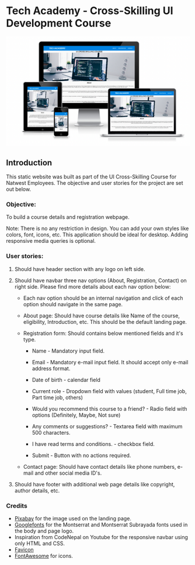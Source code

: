 # Tech Academy - Cross-Skilling UI Development Course

![Am I Responsive Screenshots](assets/images/responsive.png)

## Introduction

This static website was built as part of the UI Cross-Skilling Course for Natwest Employees.  The objective and user stories for the project are set out below. 


### Objective:  

To build a course details and registration webpage. 

Note: There is no any restriction in design. You can add your own styles like colors, font, icons, etc. This application should be ideal for desktop. Adding responsive media queries is optional. 

 

### User stories: 

1. Should have header section with any logo on left side. 

2. Should have navbar three nav options (About, Registration, Contact) on right side. Please find more details about each nav option below: 

    - Each nav option should be an internal navigation and click of each option should navigate in the same page. 

    - About page: Should have course details like Name of the course, eligibility, Introduction, etc. This should be the default landing page. 

    - Registration form: Should contains below mentioned fields and it's type. 

        - Name - Mandatory input field. 

        - Email - Mandatory e-mail input field. It should accept only e-mail address format. 

        - Date of birth - calendar field 

        - Current role - Dropdown field with values (student, Full time job, Part time job, others) 

        - Would you recommend this course to a friend? - Radio field with options (Definitely, Maybe, Not sure) 

        - Any comments or suggestions? - Textarea field with maximum 500 characters. 

        - I have read terms and conditions. - checkbox field. 

        - Submit - Button with no actions required. 

    - Contact page: Should have contact details like phone numbers, e-mail and other social media ID's. 

3. Should have footer with additional web page details like copyright, author details, etc. 

### Credits

* [Pixabay](https://pixabay.com/) for the image used on the landing page.
* [Googlefonts](https://fonts.google.com/) for the Montserrat and Montserrat Subrayada fonts used in the body and page logo.
* Inspiration from CodeNepal on Youtube for the responsive navbar using only HTML and CSS.
* [Favicon](Favicon.io )
* [FontAwesome](https://fontawesome.com/) for icons.